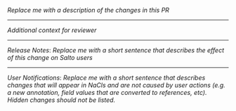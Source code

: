 _Replace me with a description of the changes in this PR_

---

_Additional context for reviewer_

---
_Release Notes_: 
_Replace me with a short sentence that describes the effect of this change on Salto users_

---
_User Notifications_: 
_Replace me with a short sentence that describes changes that will appear in NaCls and are not caused by user actions (e.g. a new annotation, field values that are converted to references, etc). Hidden changes should not be listed._
